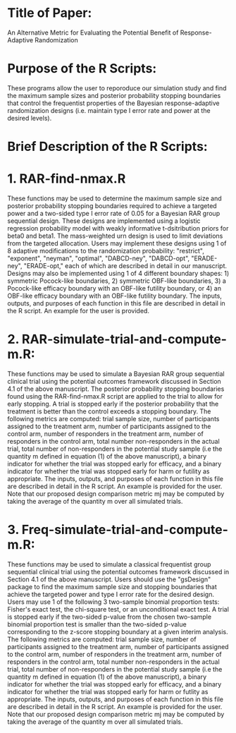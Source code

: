 # Title of Paper: 
An Alternative Metric for Evaluating the Potential Benefit of Response-Adaptive Randomization

# Purpose of the R Scripts:
These programs allow the user to reporoduce our simulation study and find the maximum sample sizes and posterior probability stopping boundaries that control the frequentist properties of the Bayesian response-adaptive randomization designs (i.e. maintain type I error rate and power at the desired levels).

# Brief Description of the R Scripts:

# 1. RAR-find-nmax.R
These functions may be used to determine the maximum sample size and posterior probability stopping boundaries required to achieve a targeted power and a two-sided type I error rate of 0.05 for a Bayesian RAR group sequential design. These designs are implemented using a logistic regression probability model with weakly informative t-dsitribution priors for beta0 and beta1. The mass-weighted urn design is used to limit deviations from the targeted allocation. Users may implement these designs using 1 of 8 adaptive modifications to the randomization probability: "restrict", "exponent", "neyman", "optimal", "DABCD-ney", "DABCD-opt", "ERADE-ney", "ERADE-opt," each of which are described in detail in our manuscript. Designs may also be implemented using 1 of 4 different boundary shapes: 1) symmetric Pocock-like boundaries, 2) symmetric OBF-like boundaries, 3) a Pocock-like efficacy boundary with an OBF-like futility boundary, or 4) an OBF-like efficacy boundary with an OBF-like futility boundary. The inputs, outputs, and purposes of each function in this file are described in detail in the R script. An example for the user is provided.

# 2. RAR-simulate-trial-and-compute-m.R:
These functions may be used to simulate a Bayesian RAR group sequential clinical trial using the potential outcomes framework discussed in Section 4.1 of the above manuscript. The posterior probability stopping boundaries found using the RAR-find-nmax.R script are applied to the trial to allow for early stopping. A trial is stopped early if the posterior probability that the treatment is better than the control exceeds a stopping boundary. The following metrics are computed: trial sample size, number of participants assigned to the treatment arm, number of participants assigned to the control arm, number of responders in the treatment arm, number of responders in the control arm, total number non-responders in the actual trial, total number of non-responders in the potential study sample (i.e the quantity m defined in equation (1) of the above manuscript), a binary indicator for whether the trial was stopped early for efficacy, and a binary indicator for whether the trial was stopped early for harm or futility as appropriate. The inputs, outputs, and purposes of each function in this file are described in detail in the R script. An example is provided for the user. Note that our proposed design comparison metric mj may be computed by taking the average of the quantity m over all simulated trials.

# 3. Freq-simulate-trial-and-compute-m.R:
These functions may be used to simulate a classical frequentist group sequential clinical trial using the potential outcomes framework discussed in Section 4.1 of the above manuscript. Users should use the "gsDesign" package to find the maximum sample size and stopping boundaries that achieve the targeted power and type I error rate for the desired design. Users may use 1 of the following 3 two-sample binomial proportion tests: Fisher's exact test, the chi-square test, or an unconditional exact test. A trial is stopped early if the two-sided p-value from the chosen two-sample binomial proportion test is smaller than the two-sided p-value corresponding to the z-score stopping boundary at a given interim analysis. The following metrics are computed: trial sample size, number of participants assigned to the treatment arm, number of participants assigned to the control arm, number of responders in the treatment arm, number of responders in the control arm, total number non-responders in the actual trial, total number of non-responders in the potential study sample (i.e the quantity m defined in equation (1) of the above manuscript), a binary indicator for whether the trial was stopped early for efficacy, and a binary indicator for whether the trial was stopped early for harm or futlity as appropriate. The inputs, outputs, and purposes of each function in this file are described in detail in the R script. An example is provided for the user. Note that our proposed design comparison metric mj may be computed by taking the average of the quantity m over all simulated trials. 
